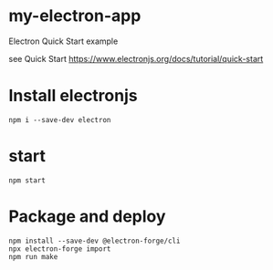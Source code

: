 # my-electron-app
Electron Quick Start example

see Quick Start https://www.electronjs.org/docs/tutorial/quick-start

# Install electronjs

    npm i --save-dev electron

# start
    npm start

# Package and deploy

    npm install --save-dev @electron-forge/cli
    npx electron-forge import
    npm run make